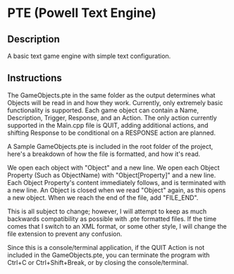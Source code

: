 # PTE (Powell Text Engine)

## Description
A basic text game engine with simple text configuration.

## Instructions
The GameObjects.pte in the same folder as the output determines what Objects will be read in and how they work.
Currently, only extremely basic functionality is supported. Each game object can contain a Name, Description, Trigger, Response, and an Action. The only action currently supported in the Main.cpp file is QUIT, adding additional actions, and shifting Response to be conditional on a RESPONSE action are planned.

A Sample GameObjects.pte is included in the root folder of the project, here's a breakdown of how the file is formatted, and how it's read.

We open each object with "Object" and a new line.
We open each Object Property (Such as ObjectName) with "Object[Property]" and a new line.
Each Object Property's content immediately follows, and is terminated with a new line.
An Object is closed when we read "Object" again, as this opens a new object.
When we reach the end of the file, add "FILE_END".

This is all subject to change; however, I will attempt to keep as much backwards compatibility as possible with .pte formatted files. If the time comes that I switch to an XML format, or some other style, I will change the file extension to prevent any confusion.

Since this is a console/terminal application, if the QUIT Action is not included in the GameObjects.pte, you can terminate the program with Ctrl+C or Ctrl+Shift+Break, or by closing the console/terminal.
